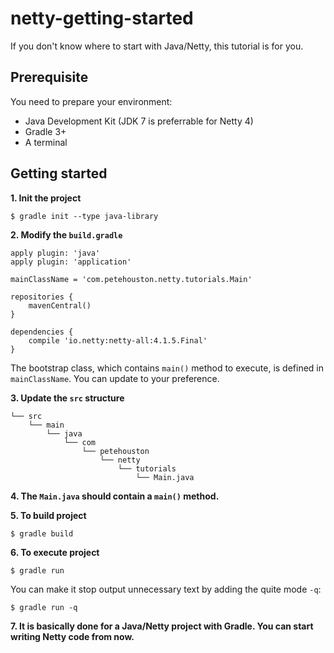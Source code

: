 # netty-getting-started

If you don't know where to start with Java/Netty, this tutorial is for you.

## Prerequisite

You need to prepare your environment:

* Java Development Kit (JDK 7 is preferrable for Netty 4)
* Gradle 3+
* A terminal

## Getting started

**1. Init the project**

```
$ gradle init --type java-library
```

**2. Modify the `build.gradle`**

```
apply plugin: 'java'
apply plugin: 'application'

mainClassName = 'com.petehouston.netty.tutorials.Main'

repositories {
    mavenCentral()
}

dependencies {
    compile 'io.netty:netty-all:4.1.5.Final'
}
```

The bootstrap class, which contains `main()` method to execute, is defined in `mainClassName`. You can update to your preference.

**3. Update the `src` structure**

```
└── src
    └── main
        └── java
            └── com
                └── petehouston
                    └── netty
                        └── tutorials
                            └── Main.java
```

**4. The `Main.java` should contain a `main()` method.**

**5. To build project**

```
$ gradle build
```

**6. To execute project**

```
$ gradle run
```

You can make it stop output unnecessary text by adding the quite mode `-q`:

```
$ gradle run -q
```

**7. It is basically done for a Java/Netty project with Gradle. You can start writing Netty code from now.**

